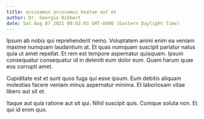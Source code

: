 ```yaml
---
title: accusamus accusamus beatae aut et
author: Dr. Georgia Dibbert
date: Sat Aug 07 2021 09:02:03 GMT-0400 (Eastern Daylight Time)
---
```

Ipsum ab nobis qui reprehenderit nemo. Voluptatem animi enim ea veniam maxime numquam laudantium at. Et quas numquam suscipit pariatur natus quia ut amet repellat. Et rem est tempore aspernatur quisquam. Ipsum consequatur consequatur id in deleniti eum dolor eum. Quam harum quae eos corrupti amet.

 Cupiditate est et sunt quos fuga qui esse ipsum. Eum debitis aliquam molestias facere veniam minus aspernatur minima. Et laboriosam vitae libero aut sit et.

 Itaque aut quia ratione aut sit qui. Nihil suscipit quis. Cumque soluta non. Et qui id enim quo.